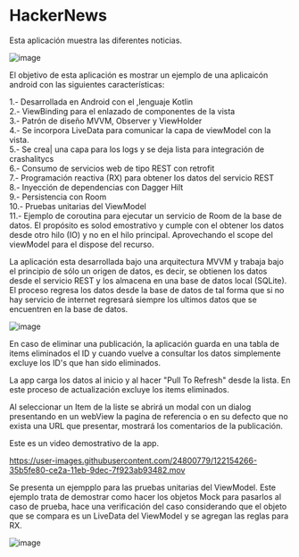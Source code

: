 # HackerNews

Esta aplicación muestra las diferentes noticias.

![image](https://user-images.githubusercontent.com/24800779/122154691-22eff980-ce2b-11eb-800e-28984ee59c38.png)

El objetivo de esta aplicación es mostrar un ejemplo de una aplicaicón android con las siguientes características:

1.- Desarrollada en Android con el ,lenguaje Kotlin </br>
2.- ViewBinding para el enlazado de componentes de la vista</br>
3.- Patrón de diseño MVVM, Observer y ViewHolder</br>
4.- Se incorpora LiveData para comunicar la capa de viewModel con la vista.</br>
5.- Se crea| una capa para los logs y se deja lista para integración de crashalitycs</br>
6.- Consumo de servicios web de tipo REST con retrofit</br>
7.- Programación reactiva (RX) para obtener los datos del servicio REST</br>
8.- Inyección de dependencias con Dagger Hilt</br>
9.- Persistencia con Room</br>
10.- Pruebas unitarias del ViewModel</br>
11.- Ejemplo de coroutina para ejecutar un servicio de Room de la base de datos. El propósito es solod emostrativo y cumple con el obtener los datos desde otro hilo (IO) y no en el hilo principal. Aprovechando el scope del viewModel para el dispose del recurso.</br>



La aplicación esta desarrollada bajo una arquitectura MVVM y trabaja bajo el principio de sólo un origen de datos, es decir, se obtienen los datos desde el servicio REST y los almacena en una base de datos local (SQLite). El proceso regresa los datos desde la base de datos de tal forma que si no hay servicio de internet regresará siempre los ultimos datos que se encuentren en la base de datos.

![image](https://user-images.githubusercontent.com/24800779/122154319-57af8100-ce2a-11eb-87a5-0be93bc21a6f.png)


En caso de eliminar una publicación, la aplicación guarda en una tabla de items eliminados el ID y cuando vuelve a consultar los datos simplemente excluye los ID's que han sido eliminados.

La app carga los datos al inicio y al hacer "Pull To Refresh" desde la lista. En este proceso de actualización excluye los items eliminados.

Al seleccionar un Item de la liste se abrirá un modal con un  dialog presentando en un webView la pagina de referencia o en su defecto que no exista una URL que presentar, mostrará los comentarios de la publicación.

Este es un video demostrativo de la app.



https://user-images.githubusercontent.com/24800779/122154266-35b5fe80-ce2a-11eb-9dec-7f923ab93482.mov


Se presenta un ejempplo para las pruebas unitarias del ViewModel. Este ejemplo trata de demostrar como hacer los objetos Mock para pasarlos al caso de prueba, hace una verificación del caso considerando que el objeto que se compara es un LiveData del ViewModel y se agregan las reglas para RX.

![image](https://user-images.githubusercontent.com/24800779/122154611-fdfb8680-ce2a-11eb-896c-406fb4fa1c83.png)


